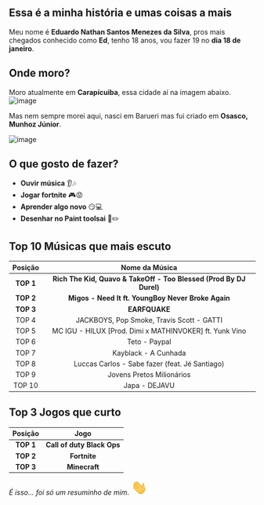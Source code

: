 ## Essa é a minha história e umas coisas a mais

Meu nome é **Eduardo Nathan Santos Menezes da Silva**, pros mais chegados conhecido como **Ed**, tenho 18 anos, vou fazer 19 no **dia 18 de janeiro**.

## Onde moro?

Moro atualmente em __Carapícuiba__, essa cidade aí na imagem abaixo.
![image](https://user-images.githubusercontent.com/77402911/104601635-38cd7880-5659-11eb-95aa-0ebeed84270d.png)

Mas nem sempre morei aqui, nasci em Barueri mas fui criado em **Osasco, Munhoz Júnior**. 

![image](https://user-images.githubusercontent.com/77402911/104601946-9e216980-5659-11eb-9701-7ecb12036d7d.png)

## O que gosto de fazer?

- **Ouvir música** 👂🎶
- **Jogar fortnite** 🎮😡
- **Aprender algo novo** 😏💻
- **Desenhar no Paint toolsai** 🙌✏️ 

## Top 10 Músicas que mais escuto

Posição | Nome da Música
:--------:|:-----------:|
**TOP 1**| **Rich The Kid, Quavo & TakeOff - Too Blessed (Prod By DJ Durel)**
**TOP 2**| **Migos - Need It ft. YoungBoy Never Broke Again**
**TOP 3**| **EARFQUAKE**
TOP 4| JACKBOYS, Pop Smoke, Travis Scott - GATTI
TOP 5| MC IGU - HILUX [Prod. Dimi x MATHINVOKER] ft. Yunk Vino | ONI
TOP 6| Teto - Paypal
TOP 7| Kayblack - A Cunhada
TOP 8| Luccas Carlos - Sabe fazer (feat. Jé Santiago)
TOP 9| Jovens Pretos Milionários
TOP 10| Japa - DEJAVU

## Top 3 Jogos que curto

Posição | Jogo
:--------:|:-----------:|
**TOP 1**| **Call of duty Black Ops**
**TOP 2**| **Fortnite**
**TOP 3**| **Minecraft**

_É isso... foi só um resuminho de mim_. <img src="https://github.com/EduardoNathan/EduardoNathan/blob/main/hey.gif?raw=true" width="32px">



